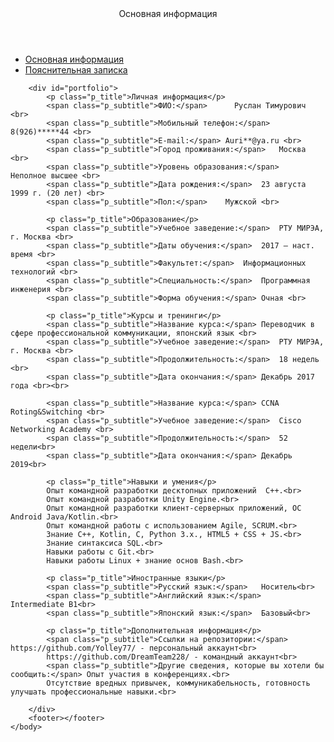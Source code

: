 <!DOCTYPE html>
<html lang="ru">
    <head>
        <meta charset="utf-8">
        <title>Резюме</title>
        <link rel="stylesheet" href="css/styles.css">
    </head>
    <body>
        <header>
            Основная информация
        </header>
        <div class="content">
            <nav>
                <ul>
                    <li><a href="index.md">Основная информация</a></li>
                    <li><a href="explanatoryPage.html">Пояснительная записка</a></li>
                </ul>
            </nav>
        </div>

        <div id="portfolio">
            <p class="p_title">Личная информация</p>
            <span class="p_subtitle">ФИО:</span>	  Руслан Тимурович <br>
            <span class="p_subtitle">Мобильный телефон:</span>	8(926)*****44 <br>
            <span class="p_subtitle">E-mail:</span>	Auri**@ya.ru <br>
            <span class="p_subtitle">Город проживания:</span>	Москва <br>
            <span class="p_subtitle">Уровень образования:</span>	Неполное высшее <br>
            <span class="p_subtitle">Дата рождения:</span>	23 августа 1999 г. (20 лет) <br>
            <span class="p_subtitle">Пол:</span>	Мужской <br>
                
            <p class="p_title">Образование</p>
            <span class="p_subtitle">Учебное заведение:</span>	РТУ МИРЭА, г. Москва <br>
            <span class="p_subtitle">Даты обучения:</span>	2017 – наст. время <br>
            <span class="p_subtitle">Факультет:</span>	Информационных технологий <br>
            <span class="p_subtitle">Специальность:</span>	Программная инженерия <br>
            <span class="p_subtitle">Форма обучения:</span>	Очная <br>
             
            <p class="p_title">Курсы и тренинги</p>
            <span class="p_subtitle">Название курса:</span>	Переводчик в сфере профессиональной коммуникации, японский язык <br>
            <span class="p_subtitle">Учебное заведение:</span>	РТУ МИРЭА, г. Москва <br>
            <span class="p_subtitle">Продолжительность:</span>	18 недель <br>
            <span class="p_subtitle">Дата окончания:</span>	Декабрь 2017 года <br><br>
                
            <span class="p_subtitle">Название курса:</span>	CCNA Roting&Switching <br>
            <span class="p_subtitle">Учебное заведение:</span>	Cisco Networking Academy <br>
            <span class="p_subtitle">Продолжительность:</span>	52 недели<br>
            <span class="p_subtitle">Дата окончания:</span>	Декабрь 2019<br>
            
            <p class="p_title">Навыки и умения</p>
            Опыт командной разработки десктопных приложений  C++.<br>
            Опыт командной разработки Unity Engine.<br>
            Опыт командной разработки клиент-серверных приложений, ОС Android Java/Kotlin.<br>
            Опыт командной работы с использованием Agile, SCRUM.<br>
            Знание C++, Kotlin, C, Python 3.x., HTML5 + CSS + JS.<br>
            Знание синтаксиса SQL.<br>
            Навыки работы с Git.<br>
            Навыки работы Linux + знание основ Bash.<br>
            
            <p class="p_title">Иностранные языки</p>
            <span class="p_subtitle">Русский язык:</span>	Носитель<br>
            <span class="p_subtitle">Английский язык:</span>	Intermediate B1<br>
            <span class="p_subtitle">Японский язык:</span>	Базовый<br>
             
            <p class="p_title">Дополнительная информация</p>
            <span class="p_subtitle">Ссылки на репозитории:</span>	https://github.com/Yolley77/ - персональный аккаунт<br>
            https://github.com/DreamTeam228/ - командный аккаунт<br>
            <span class="p_subtitle">Другие сведения, которые вы хотели бы сообщить:</span>	Опыт участия в конференциях.<br>
            Отсутствие вредных привычек, коммуникабельность, готовность улучшать профессиональные навыки.<br>
            
        </div>
        <footer></footer>
    </body>
</html>
